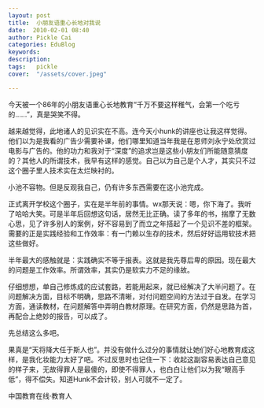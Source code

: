 ```yaml
---
layout: post  
title:  小朋友语重心长地对我说  
date:  2010-02-01 08:40  
author: Pickle Cai  
categories: EduBlog  
keywords: 
description:   
tags:	pickle   
cover:  "/assets/cover.jpeg"  

---  
```

    
今天被一个86年的小朋友语重心长地教育“千万不要这样稚气，会第一个吃亏的……”，真是哭笑不得。



越来越觉得，此地诸人的见识实在不高。连今天小hunk的讲座也让我这样觉得。他们以为是我看的广告少需要补课，他们哪里知道当年我是在恩师刘永宁处欣赏过电影与广告的。他的功力和我对于“深度”的追求岂是这些小朋友们所能随意猜度的？其他人的所谓技术，我早有这样的感觉。自己以为自己是个人才，其实只不过这个圈子里人技术实在太烂映衬的。



小池不容物。但是反观我自己，仍有许多东西需要在这小池完成。



正式离开学校这个圈子，实在是半年前的事情。wx那天说：嗯，你下海了。我听了哈哈大笑。可是半年后回想这句话，居然无比正确。读了多年的书，揣摩了无数心思，见了许多别人的案例，好不容易到了而立之年搭起了一个见识不差的框架。需要的正是实践经验和工作效率：有一门赖以生存的技术，然后好好运用软技术把这些做好。



半年最大的感触就是：实践确实不等于报表。这就是我先尊后卑的原因。现在最大的问题是工作效率。所谓效率，其实仍是软实力不足的缘故。



仔细想想，单自己修炼成的应试套路，若能用起来，就已经解决了大半问题了。在问题解决方面，目标不明确，思路不清晰，对付问题空间的方法过于自发。在学习方面，通读教材，在问题解答中弄明白教材原理。在研究方面，仍然是思路为首，再配合上绝妙的报告，可以成了。



先总结这么多吧。



果真是“天将降大任于斯人也”。并没有做什么过分的事情就让她们好心地教育成这样，是我化妆能力太好了吧。不过反思时也记住一下：收起这副容易表达自己意见的样子来，无故得罪人是最傻的，即使不得罪人，也白白让他们以为我“眼高手低”，得不偿失。知道Hunk不会计较，别人可就不一定了。



		    
 中国教育在线·教育人

